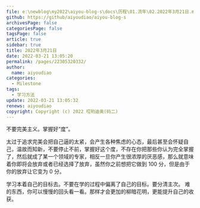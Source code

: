 ```yaml
---
file: e:\newblog\my2022\aiyou-blog-s\docs\历程\01.流年\02.2022年3月21日.md
github: https://github/aiyoudiao/aiyou-blog-s
archivesPage: false
categoriesPage: false
tagsPage: false
article: true
sidebar: true
title: 2022年3月21日
date: 2022-03-21 13:05:20
permalink: /pages/22305320332/
author: 
  name: aiyoudiao
categories: 
  - Milestone
tags: 
  - 学习方法
update: 2022-03-21 13:05:32
renews: aiyoudiao
copyright: Copyright (c) 2022 哎哟迪奥(码二)
---
```



不要完美主义。掌握好“度”。

太过于追求完美会把自己逼的太紧，会产生各种焦虑的心态，最后甚至会怀疑自己，温故而知新，不要停止不前，掌握好这个度，不存在你把那些你认为完全掌握了，然后就成了某一个领域的专家，相反一旦你产生很浓厚的厌恶感，那么就意味着你即将会放弃或者已经选择了放弃，虽然你之前想把它做到 100 分，但是由于你的放弃让它变为 0 分。

学习本着自己的目标去。不要在学的过程中偏离了自己的目标。要分清主次。
难的东西，你可以慢慢的回头看一看。那样才会更加的柳暗花明，更能提升自己的收获。
